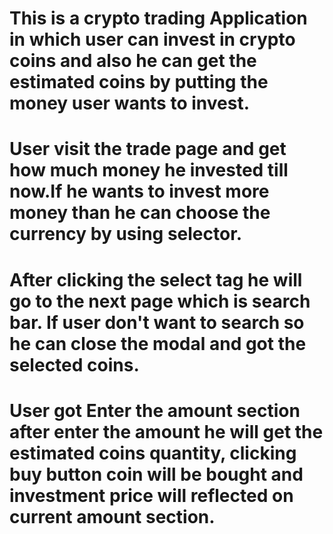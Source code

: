 # This is a crypto trading Application in which user can invest in crypto coins and also he can get the estimated coins by putting the money user wants to invest.

# User visit the trade page and get how much money he invested till now.If he wants to invest more money than he can choose the currency by using selector.
# After clicking the select tag he will go to the next page which is search bar. If user don't want to search so he can close the modal and got the selected coins.
# User got Enter the amount section after enter the amount he will get the estimated coins quantity, clicking buy button coin will be bought and investment price will reflected on current amount section.
